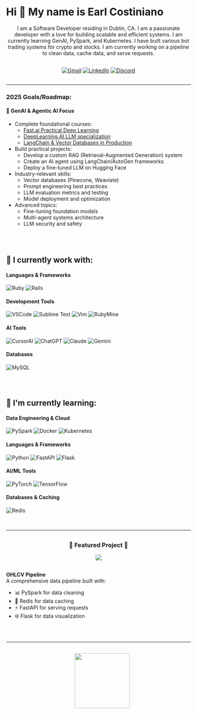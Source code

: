 Hi 👋 My name is Earl Costiniano
================================
<div align="center" style="margin-bottom: 10px;">

I am a Software Developer residing in Dublin, CA. I am a passionate developer with a love for building scalable and efficient systems.  I am currently learning GenAI, PySpark, and Kubernetes.  I have built various bot trading systems for crypto and stocks.  I am currently working on a pipeline to clean data, cache data, and serve requests.

</div>

<div align="center" style="margin: 30px 0;">   

[![Gmail](https://img.shields.io/badge/Gmail-D14836?style=for-the-badge&logo=gmail&logoColor=white)](mailto:ejcosti@gmail.com)
[![LinkedIn](https://img.shields.io/badge/LinkedIn-0077B5?style=for-the-badge&logo=linkedin&logoColor=white)](https://www.linkedin.com/in/ejcosti)
[![Discord](https://img.shields.io/badge/Discord-%235865F2.svg?style=for-the-badge&logo=discord&logoColor=white)](https://discordapp.com/users/phaze7nine)

</div>



------------------

### 2025 Goals/Roadmap:
#### 🤖 GenAI & Agentic AI Focus
- Complete foundational courses:
  - [Fast.ai Practical Deep Learning](https://course.fast.ai/)
  - [DeepLearning.AI LLM specialization](https://www.deeplearning.ai/courses/large-language-models/)
  - [LangChain & Vector Databases in Production](https://www.deeplearning.ai/short-courses/langchain-chat-with-your-data/)
- Build practical projects:
  - Develop a custom RAG (Retrieval-Augmented Generation) system
  - Create an AI agent using LangChain/AutoGen frameworks
  - Deploy a fine-tuned LLM on Hugging Face
- Industry-relevant skills:
  - Vector databases (Pinecone, Weaviate)
  - Prompt engineering best practices
  - LLM evaluation metrics and testing
  - Model deployment and optimization
- Advanced topics:
  - Fine-tuning foundation models
  - Multi-agent systems architecture
  - LLM security and safety


<br/>
<br/>

<div align="left" style="margin: 30px 0;">
<h2>🚀 I currently work with:</h2>

#### Languages & Frameworks
![Ruby](https://img.shields.io/badge/ruby-%23CC342D.svg?style=for-the-badge&logo=ruby&logoColor=white)
![Rails](https://img.shields.io/badge/rails-%23CC0000.svg?style=for-the-badge&logo=ruby-on-rails&logoColor=white)

#### Development Tools
![VSCode](https://img.shields.io/badge/VSCode-0078d7.svg?style=for-the-badge&logo=visual-studio-code&logoColor=white)
![Sublime Text](https://img.shields.io/badge/sublime_text-%23575757.svg?style=for-the-badge&logo=sublime-text&logoColor=important)
![Vim](https://img.shields.io/badge/Vim-019733?style=for-the-badge&logo=vim&logoColor=white)
![RubyMine](https://img.shields.io/badge/rubymine-%23000000.svg?style=for-the-badge&logo=rubymine&logoColor=white)

#### AI Tools
![CursorAI](https://img.shields.io/badge/CursorAI-000000?style=for-the-badge&logo=cursor&logoColor=white)
![ChatGPT](https://img.shields.io/badge/ChatGPT-000000?style=for-the-badge&logo=chatgpt&logoColor=white)
![Claude](https://img.shields.io/badge/Claude-000000?style=for-the-badge&logo=anthropic&logoColor=white)
![Gemini](https://img.shields.io/badge/gemini-%2312B7F5.svg?style=for-the-badge&logo=google&logoColor=white)

#### Databases
![MySQL](https://img.shields.io/badge/mysql-%2300f.svg?style=for-the-badge&logo=mysql&logoColor=white)
</div>

<br/>

<h2>🧠 I'm currently learning:</h2>

#### Data Engineering & Cloud
![PySpark](https://img.shields.io/badge/PySpark-005571?style=for-the-badge&logo=apache-spark&logoColor=white)
![Docker](https://img.shields.io/badge/docker-%230db7ed.svg?style=for-the-badge&logo=docker&logoColor=white)
![Kubernetes](https://img.shields.io/badge/kubernetes-%23326ce5.svg?style=for-the-badge&logo=kubernetes&logoColor=white)

#### Languages & Frameworks
![Python](https://img.shields.io/badge/python-3670A0?style=for-the-badge&logo=python&logoColor=ffdd54)
![FastAPI](https://img.shields.io/badge/FastAPI-005571?style=for-the-badge&logo=fastapi)
![Flask](https://img.shields.io/badge/Flask-000000?style=for-the-badge&logo=flask&logoColor=white)

#### AI/ML Tools
![PyTorch](https://img.shields.io/badge/PyTorch-%23EE4C2C.svg?style=for-the-badge&logo=PyTorch&logoColor=white)
![TensorFlow](https://img.shields.io/badge/TensorFlow-%23FF6F00.svg?style=for-the-badge&logo=TensorFlow&logoColor=white)

#### Databases & Caching
![Redis](https://img.shields.io/badge/redis-%23DD0031.svg?style=for-the-badge&logo=redis&logoColor=white)

<br/>

------------------

<div align="center" style="margin: 30px 0;">

### 🌟 Featured Project 🌟

<a href="https://github.com/ejcosti/stock_data_pipeline">
  <img src="https://github-readme-stats.vercel.app/api/pin/?username=ejcosti&repo=stock_data_pipeline&theme=dark&title_color=58a6ff&icon_color=58a6ff&text_color=8b949e&bg_color=0d1117" />
</a>

</div>

<div align="left" style="margin: 30px 0;">

**OHLCV Pipeline**  
A comprehensive data pipeline built with:
- 📊 PySpark for data cleaning
- 🚀 Redis for data caching
- ⚡ FastAPI for serving requests
- 🌐 Flask for data visualization

</div>

<br/>

------------------

<div align="center" style="margin: 30px 0;">
<ul style="list-style-type: none; margin: 0;">
<li style="display: inline-block; margin-right: 0.25rem;"><a href="https://www.ko-fi.com/ejcosti"><img src="https://storage.ko-fi.com/cdn/kofi2.png?v=3" width="150"/></a></li>
</ul>
</div>
